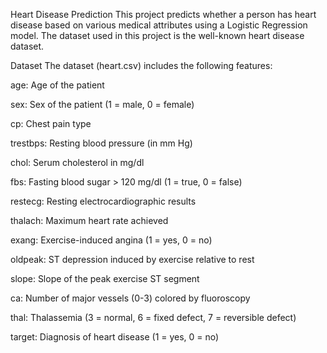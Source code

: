 Heart Disease Prediction
This project predicts whether a person has heart disease based on various medical attributes using a Logistic Regression model. The dataset used in this project is the well-known heart disease dataset.

Dataset
The dataset (heart.csv) includes the following features:

age: Age of the patient

sex: Sex of the patient (1 = male, 0 = female)

cp: Chest pain type

trestbps: Resting blood pressure (in mm Hg)

chol: Serum cholesterol in mg/dl

fbs: Fasting blood sugar > 120 mg/dl (1 = true, 0 = false)

restecg: Resting electrocardiographic results

thalach: Maximum heart rate achieved

exang: Exercise-induced angina (1 = yes, 0 = no)

oldpeak: ST depression induced by exercise relative to rest

slope: Slope of the peak exercise ST segment

ca: Number of major vessels (0-3) colored by fluoroscopy

thal: Thalassemia (3 = normal, 6 = fixed defect, 7 = reversible defect)

target: Diagnosis of heart disease (1 = yes, 0 = no)
